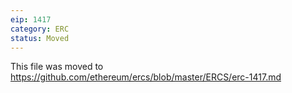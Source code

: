 ```yaml
---
eip: 1417
category: ERC
status: Moved
---
```


This file was moved to https://github.com/ethereum/ercs/blob/master/ERCS/erc-1417.md
